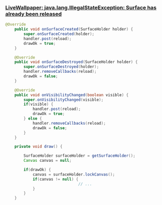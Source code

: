 ### [LiveWallpaper: java.lang.IllegalStateException: Surface has already been released](https://stackoverflow.com/questions/20665636/livewallpaper-java-lang-illegalstateexception-surface-has-already-been-release)

```java
@Override
    public void onSurfaceCreated(SurfaceHolder holder) {
        super.onSurfaceCreated(holder);
        handler.post(reload);
        drawOk = true;
    }

    @Override
    public void onSurfaceDestroyed(SurfaceHolder holder) {
        super.onSurfaceDestroyed(holder);
        handler.removeCallbacks(reload);
        drawOk = false;
    }

    @Override
    public void onVisibilityChanged(boolean visible) {
        super.onVisibilityChanged(visible);
        if(visible) {
            handler.post(reload);
            drawOk = true;
        } else {
            handler.removeCallbacks(reload);
            drawOk = false;
        }
    }

    private void draw() {

        SurfaceHolder surfaceHolder = getSurfaceHolder();
        Canvas canvas = null;

        if(drawOk) {
            canvas = surfaceHolder.lockCanvas();
            if(canvas != null) {
                                // ...
            }
        }
    }   
```

